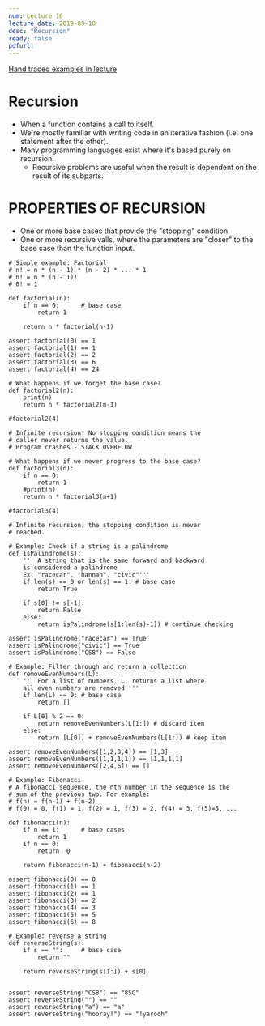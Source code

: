 ```yaml
---
num: Lecture 16
lecture_date: 2019-09-10
desc: "Recursion"
ready: false
pdfurl:
---
```




[Hand traced examples in lecture](https://github.com/ucsb-cs8-w18-wang/ucsb-cs8-w18-wang.github.io/blob/master/_lectures/3_13_recursion.pdf)


# Recursion

- When a function contains a call to itself.
- We're mostly familiar with writing code in an iterative
  fashion (i.e. one statement after the other).
- Many programming languages exist where it's based
  purely on recursion.
  - Recursive problems are useful when the result is
    dependent on the result of its subparts.

# PROPERTIES OF RECURSION

- One or more base cases that provide the "stopping"
  condition
- One or more recursive valls, where the parameters are
  "closer" to the base case than the function input.
  

```
# Simple example: Factorial
# n! = n * (n - 1) * (n - 2) * ... * 1
# n! = n * (n - 1)!
# 0! = 1

def factorial(n):
    if n == 0:      # base case
        return 1

    return n * factorial(n-1)

assert factorial(0) == 1
assert factorial(1) == 1
assert factorial(2) == 2
assert factorial(3) == 6
assert factorial(4) == 24

# What happens if we forget the base case?
def factorial2(n):
    print(n)
    return n * factorial2(n-1)

#factorial2(4)

# Infinite recursion! No stopping condition means the
# caller never returns the value.
# Program crashes - STACK OVERFLOW

# What happens if we never progress to the base case?
def factorial3(n):
    if n == 0:
        return 1
    #print(n)
    return n * factorial3(n+1)

#factorial3(4)

# Infinite recursion, the stopping condition is never
# reached.

# Example: Check if a string is a palindrome
def isPalindrome(s):
    ''' A string that is the same forward and backward
    is considered a palindrome
    Ex: "racecar", "hannah", "civic"'''
    if len(s) == 0 or len(s) == 1: # base case
        return True

    if s[0] != s[-1]:
        return False
    else:
        return isPalindrome(s[1:len(s)-1]) # continue checking

assert isPalindrome("racecar") == True
assert isPalindrome("civic") == True
assert isPalindrome("CS8") == False

# Example: Filter through and return a collection
def removeEvenNumbers(L):
    ''' For a list of numbers, L, returns a list where
    all even numbers are removed '''
    if len(L) == 0: # base case
        return []

    if L[0] % 2 == 0:
        return removeEvenNumbers(L[1:]) # discard item
    else:
        return [L[0]] + removeEvenNumbers(L[1:]) # keep item

assert removeEvenNumbers([1,2,3,4]) == [1,3]
assert removeEvenNumbers([1,1,1,1]) == [1,1,1,1]
assert removeEvenNumbers([2,4,6]) == []

# Example: Fibonacci
# A fibonacci sequence, the nth number in the sequence is the
# sum of the previous two. For example:
# f(n) = f(n-1) + f(n-2)
# f(0) = 0, f(1) = 1, f(2) = 1, f(3) = 2, f(4) = 3, f(5)=5, ...

def fibonacci(n):
    if n == 1:      # base cases
        return 1
    if n == 0:
        return  0

    return fibonacci(n-1) + fibonacci(n-2)

assert fibonacci(0) == 0
assert fibonacci(1) == 1
assert fibonacci(2) == 1
assert fibonacci(3) == 2
assert fibonacci(4) == 3
assert fibonacci(5) == 5
assert fibonacci(6) == 8

# Example: reverse a string
def reverseString(s):
    if s == "":     # base case
        return ""

    return reverseString(s[1:]) + s[0]


assert reverseString("CS8") == "8SC"
assert reverseString("") == ""
assert reverseString("a") == "a"
assert reverseString("hooray!") == "!yarooh"
```


